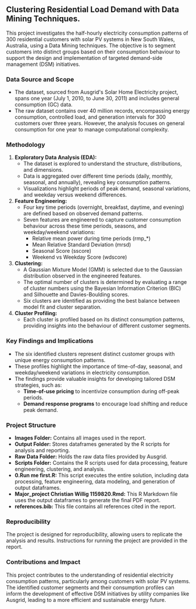 ## Clustering Residential Load Demand with Data Mining Techniques.

This project investigates the half-hourly electricity consumption patterns of 300 residential customers with solar PV systems in New South Wales, Australia, using a Data Mining techniques. The objective is to segment customers into distinct groups based on their consumption behaviour to support the design and implementation of targeted demand-side management (DSM) initiatives.

### Data Source and Scope

- The dataset, sourced from Ausgrid's Solar Home Electricity project, spans one year (July 1, 2010, to June 30, 2011) and includes general consumption (GC) data. 
- The raw dataset contains over 40 million records, encompassing energy consumption, controlled load, and generation intervals for 300 customers over three years. However, the analysis focuses on general consumption for one year to manage computational complexity.

### Methodology

1. **Exploratory Data Analysis (EDA):** 
    - The dataset is explored to understand the structure, distributions, and dimensions. 
    - Data is aggregated over different time periods (daily, monthly, seasonal, and annually), revealing key consumption patterns. 
    - Visualizations highlight periods of peak demand, seasonal variations, and weekday versus weekend differences.
2. **Feature Engineering:**
    - Four key time periods (overnight, breakfast, daytime, and evening) are defined based on observed demand patterns.
    - Seven features are engineered to capture customer consumption behaviour across these time periods, seasons, and weekday/weekend variations:
        - Relative mean power during time periods (rmp_*)
        - Mean Relative Standard Deviation (mrsd)
        - Seasonal Score (sscore)
        - Weekend vs Weekday Score (wdscore)
3. **Clustering:**
    - A Gaussian Mixture Model (GMM) is selected due to the Gaussian distribution observed in the engineered features.
    - The optimal number of clusters is determined by evaluating a range of cluster numbers using the Bayesian Information Criterion (BIC) and Silhouette and Davies-Boulding scores.
    - Six clusters are identified as providing the best balance between model fit and cluster separation.
4. **Cluster Profiling:**
    - Each cluster is profiled based on its distinct consumption patterns, providing insights into the behaviour of different customer segments. 

### Key Findings and Implications

- The six identified clusters represent distinct customer groups with unique energy consumption patterns.
- These profiles highlight the importance of time-of-day, seasonal, and weekday/weekend variations in electricity consumption.
- The findings provide valuable insights for developing tailored DSM strategies, such as: 
    - **Time-of-use pricing** to incentivize consumption during off-peak periods.
    - **Demand response programs** to encourage load shifting and reduce peak demand.

### Project Structure

- **Images Folder:** Contains all images used in the report.
- **Output Folder:** Stores dataframes generated by the R scripts for analysis and reporting.
- **Raw Data Folder:** Holds the raw data files provided by Ausgrid.
- **Scripts Folder:** Contains the R scripts used for data processing, feature engineering, clustering, and analysis.
- **0.Run me first.R:** This script executes the entire solution, including data processing, feature engineering, data modeling, and generation of output dataframes.
- **Major_project Christian Willig 1159820.Rmd:** This R Markdown file uses the output dataframes to generate the final PDF report.
- **references.bib:** This file contains all references cited in the report. 

### Reproducibility

The project is designed for reproducibility, allowing users to replicate the analysis and results. Instructions for running the project are provided in the report.

### Contributions and Impact

This project contributes to the understanding of residential electricity consumption patterns, particularly among customers with solar PV systems. The identified customer segments and their consumption profiles can inform the development of effective DSM initiatives by utility companies like Ausgrid, leading to a more efficient and sustainable energy future. 
